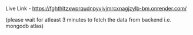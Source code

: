 Live Link - https://fghthltzxwprqudnpyvjvjmrcxnagjzylb-bm.onrender.com/ 

(please wait for atleast 3 minutes to fetch the data from backend i.e. mongodb atlas)
